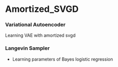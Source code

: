 # Amortized_SVGD

### Variational Autoencoder
Learning VAE with amortized svgd

### Langevin Sampler
- Learning parameters of Bayes logistic regression
